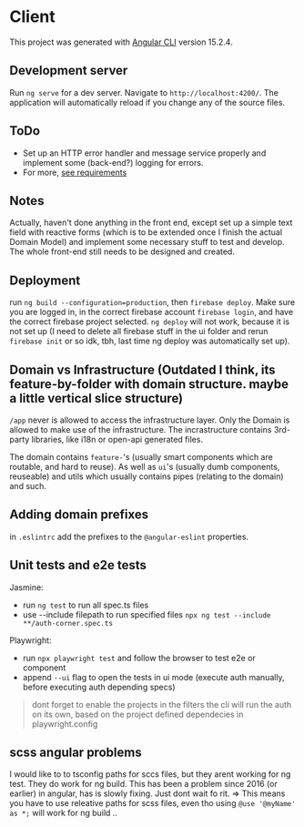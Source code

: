# Client

This project was generated with [Angular CLI](https://github.com/angular/angular-cli) version 15.2.4.

## Development server

Run `ng serve` for a dev server. Navigate to `http://localhost:4200/`. The application will automatically reload if you change any of the source files.

## ToDo

- Set up an HTTP error handler and message service properly and implement some (back-end?) logging for errors.
- For more, [see requirements](../README.md#requirements)

## Notes

Actually, haven't done anything in the front end, except set up a simple text field with reactive forms (which is to be extended once I finish the actual Domain Model) and implement some necessary stuff to test and develop. The whole front-end still needs to be designed and created.

## Deployment

run `ng build --configuration=production`, then `firebase deploy`. Make sure you are logged in, in the correct firebase account `firebase login`, and have the correct firebase project selected. `ng deploy` will not work, because it is not set up (I need to delete all firebase stuff in the ui folder and rerun `firebase init` or so idk, tbh, last time ng deploy was automatically set up).

## Domain vs Infrastructure (Outdated I think, its feature-by-folder with domain structure. maybe a little vertical slice structure)

`/app` never is allowed to access the infrastructure layer. Only the Domain is allowed to make use of the infrastructure.
The incrastructure contains 3rd-party libraries, like i18n or open-api generated files.

The domain contains `feature-`'s (usually smart components which are routable, and hard to reuse).
As well as `ui`'s (usually dumb components, reuseable) and utils which usually contains pipes (relating to the domain) and such.

## Adding domain prefixes

in `.eslintrc` add the prefixes to the `@angular-eslint` properties.

## Unit tests and e2e tests

Jasmine:

- run `ng test` to run all spec.ts files
- use --include filepath to run specified files `npx ng test --include **/auth-corner.spec.ts`

Playwright:

- run `npx playwright test` and follow the browser to test e2e or component
- append `--ui` flag to open the tests in ui mode (execute auth manually, before executing auth depending specs)

> dont forget to enable the projects in the filters
> the cli will run the auth on its own, based on the project defined dependecies in playwright.config

## scss angular problems

I would like to to tsconfig paths for sccs files, but they arent working for ng test. They do work for ng build.
This has been a problem since 2016 (or earlier) in angular, has is slowly fixing. Just dont wait fo rit.
=> This means you have to use releative paths for scss files, even tho using `@use '@myName' as *;` will work for ng build ..
